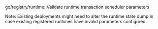 go/registry/runtime: Validate runtime transaction scheduler parameters

Note: Existing deployments might need to alter the runtime state dump in case
existing registered runtimes have invalid parameters configured.
